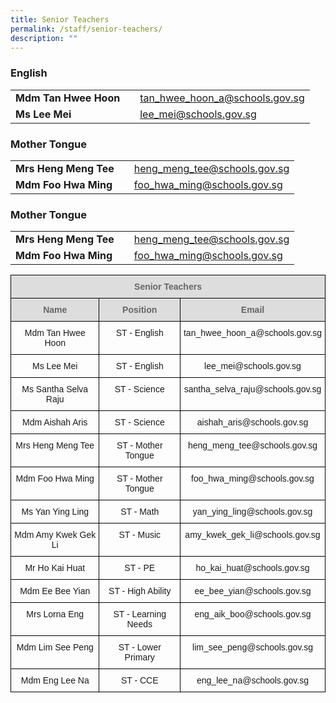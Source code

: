 ```yaml
---
title: Senior Teachers
permalink: /staff/senior-teachers/
description: ""
---
```

### English

|  |  |  |
| -------- | -------- | -------- |
| **Mdm Tan Hwee Hoon**    |     | <a href="tan_hwee_hoon_a@schools.gov.sg">tan_hwee_hoon_a@schools.gov.sg</a>     |
| **Ms Lee Mei**    |     | <a href="lee_mei@schools.gov.sg">lee_mei@schools.gov.sg</a>     |

### Mother Tongue

|  |  |  |
| -------- | -------- | -------- |
| **Mrs Heng Meng Tee**    |     | <a href="heng_meng_tee@schools.gov.sg">heng_meng_tee@schools.gov.sg</a>     |
| **Mdm Foo Hwa Ming**    |     | <a href="foo_hwa_ming@schools.gov.sg">foo_hwa_ming@schools.gov.sg</a>     |

### Mother Tongue

|  |  |  |
| -------- | -------- | -------- |
| **Mrs Heng Meng Tee**    |     | <a href="heng_meng_tee@schools.gov.sg">heng_meng_tee@schools.gov.sg</a>     |
| **Mdm Foo Hwa Ming**    |     | <a href="foo_hwa_ming@schools.gov.sg">foo_hwa_ming@schools.gov.sg</a>     |


<style type="text/css">
.tg  {border-collapse:collapse;border-spacing:0;}
.tg td{border-color:black;border-style:solid;border-width:1px;font-family:Arial, sans-serif;font-size:14px;
  overflow:hidden;padding:10px 5px;word-break:normal;}
.tg th{border-color:black;border-style:solid;border-width:1px;font-family:Arial, sans-serif;font-size:14px;
  font-weight:normal;overflow:hidden;padding:10px 5px;word-break:normal;}
.tg .tg-a4yv{background-color:#DDD;color:#666;font-weight:bold;text-align:center;vertical-align:top}
.tg .tg-baqh{text-align:center;vertical-align:top}
</style>
<table class="tg">
<thead>
  <tr>
    <th class="tg-a4yv" colspan="3">Senior Teachers </th>
  </tr>
</thead>
<tbody>
  <tr>
    <td class="tg-a4yv">Name</td>
    <td class="tg-a4yv">Position</td>
    <td class="tg-a4yv">Email</td>
  </tr>
  <tr>
    <td class="tg-baqh">Mdm Tan Hwee Hoon<br></td>
    <td class="tg-baqh">ST - English<br></td>
    <td class="tg-baqh">tan_hwee_hoon_a@schools.gov.sg<br></td>
  </tr>
  <tr>
    <td class="tg-baqh">Ms Lee Mei<br></td>
    <td class="tg-baqh">ST - English<br></td>
    <td class="tg-baqh">lee_mei@schools.gov.sg<br></td>
  </tr>
  <tr>
    <td class="tg-baqh">Ms Santha Selva Raju<br></td>
    <td class="tg-baqh">ST - Science<br></td>
    <td class="tg-baqh">santha_selva_raju@schools.gov.sg<br></td>
  </tr>
  <tr>
    <td class="tg-baqh">Mdm Aishah Aris<br></td>
    <td class="tg-baqh">ST - Science<br></td>
    <td class="tg-baqh">aishah_aris@schools.gov.sg<br></td>
  </tr>
  <tr>
    <td class="tg-baqh">Mrs Heng Meng Tee  </td>
    <td class="tg-baqh">ST - <span style="background-color:transparent">Mother Tongue</span> </td>
    <td class="tg-baqh">heng_meng_tee@schools.gov.sg</td>
  </tr>
  <tr>
    <td class="tg-baqh"> Mdm Foo Hwa Ming</td>
    <td class="tg-baqh">ST - <span style="background-color:transparent">Mother Tongue</span> </td>
    <td class="tg-baqh">foo_hwa_ming@schools.gov.sg</td>
  </tr>
  <tr>
    <td class="tg-baqh">Ms Yan Ying Ling  </td>
    <td class="tg-baqh">ST - Math  </td>
    <td class="tg-baqh">yan_ying_ling@schools.gov.sg</td>
  </tr>
  <tr>
    <td class="tg-baqh">Mdm Amy Kwek Gek Li </td>
    <td class="tg-baqh"> ST - Music </td>
    <td class="tg-baqh">amy_kwek_gek_li@schools.gov.sg</td>
  </tr>
  <tr>
    <td class="tg-baqh">Mr Ho Kai Huat </td>
    <td class="tg-baqh">ST - <span style="background-color:transparent">PE</span></td>
    <td class="tg-baqh">ho_kai_huat@schools.gov.sg</td>
  </tr>
  <tr>
    <td class="tg-baqh"> Mdm Ee Bee Yian</td>
    <td class="tg-baqh">ST - High Ability</td>
    <td class="tg-baqh">ee_bee_yian@schools.gov.sg</td>
  </tr>
  <tr>
    <td class="tg-baqh"> Mrs Lorna Eng</td>
    <td class="tg-baqh">ST - Learning Needs</td>
    <td class="tg-baqh">eng_aik_boo@schools.gov.sg</td>
  </tr>
  <tr>
    <td class="tg-baqh"> Mdm Lim See Peng</td>
    <td class="tg-baqh">ST - <span style="background-color:transparent">Lower Primary</span></td>
    <td class="tg-baqh">lim_see_peng@schools.gov.sg</td>
  </tr>
  <tr>
    <td class="tg-baqh">Mdm Eng Lee Na</td>
    <td class="tg-baqh"> ST - CCE</td>
    <td class="tg-baqh">eng_lee_na@schools.gov.sg</td>
  </tr>
</tbody>
</table>
